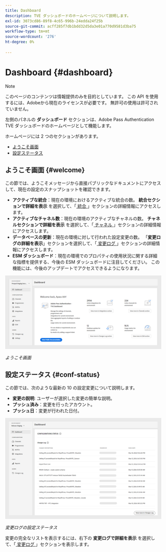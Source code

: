 ```yaml
---
title: Dashboard
description: TVE ダッシュボードのホームページについて説明します。
exl-id: 3073cd86-89f8-4c65-996b-24edda24f25b
source-git-commit: acff285f7db1bdd32d5da3e01a770d9581d3ba75
workflow-type: tm+mt
source-wordcount: '276'
ht-degree: 0%

---
```


# Dashboard {#dashboard}

>[!NOTE]
>
>このページのコンテンツは情報提供のみを目的としています。 この API を使用するには、Adobeから現在のライセンスが必要です。 無許可の使用は許可されていません。

左側のパネルの **ダッシュボード** セクションは、Adobe Pass Authentication TVE ダッシュボードのホームページとして機能します。

ホームページには 2 つのセクションがあります。

* [ようこそ画面](#welcome-screen)
* [設定ステータス](#configuration-status)

## ようこそ画面 {#welcome}

この節では、ようこそメッセージから直接パブリックなドキュメントにアクセスして、現在の設定のスナップショットを確認できます。

* **アクティブな統合**：現在の環境におけるアクティブな統合の数。 **統合セクションで詳細を表示** を選択して、「[ 統合 ](tve-dashboard-integrations.md)」セクションの詳細情報にアクセスします。
* **アクティブなチャネル数**：現在の環境のアクティブなチャネルの数。 **チャネルセクションで詳細を表示** を選択して、「[ チャネル ](tve-dashboard-channels.md)」セクションの詳細情報にアクセスします。
* **データベースの更新**：現在の環境に対して行われた設定変更の数。 「**変更ログの詳細を表示**」セクションを選択して、「[ 変更ログ ](tve-dashboard-changes-log.md)」セクションの詳細情報にアクセスします。
* **ESM ダッシュボード**：現在の環境でのプロパティの使用状況に関する詳細な指標を提供する、今後の ESM ダッシュボードに注目してください。 この機能には、今後のアップデートでアクセスできるようになります。

![ ようこそ画面 ](../../assets/tve-dashboard/new-tve-dashboard/dashboard/dashboard-welcome-panel-view.png)

*ようこそ画面*

## 設定ステータス {#conf-status}

この節では、次のような最新の 10 の設定変更について説明します。

* **変更の説明**: ユーザーが選択した変更の簡単な説明。
* **プッシュ済み**：変更を行ったアカウント。
* **プッシュ日**：変更が行われた日付。

![ 変更ログの設定ステータス ](../../assets/tve-dashboard/new-tve-dashboard/dashboard/dashboard-configuration-status-panel-view.png)

*変更ログの設定ステータス*

変更の完全なリストを表示するには、右下の **変更ログで詳細を表示** を選択して、「[ 変更ログ ](tve-dashboard-changes-log.md)」セクションを表示します。
